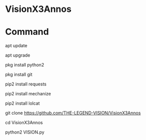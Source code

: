 # VisionX3Annos

# Command

apt update 

apt upgrade 

pkg install python2

pkg install git

pip2 install requests

pip2 install mechanize

pip2 install lolcat

git clone https://github.com/THE-LEGEND-VISION/VisionX3Annos

cd VisionX3Annos

python2 VISION.py
